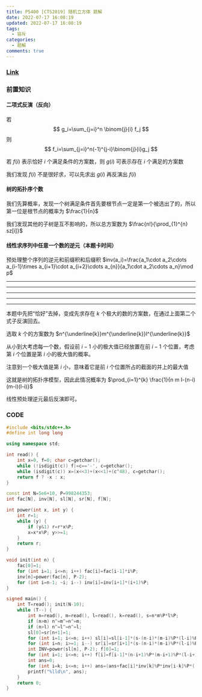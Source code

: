 ```yaml
---
title: P5400 [CTS2019] 随机立方体 题解
date: 2022-07-17 16:08:19
updated: 2022-07-17 16:08:19
tags:
  - 容斥
categories:
  - 题解
comments: true
---
```



### [Link](https://www.luogu.com.cn/problem/P5400)

### 前置知识

#### 二项式反演（反向）

若
$$
g_i=\sum_{j=i}^n \binom{j}{i} f_j
$$
则
$$
f_i=\sum_{j=i}^n(-1)^{j-i}\binom{j}{i}g_j
$$

若 $f(i)$ 表示恰好 $i$ 个满足条件的方案数，则 $g(i)$ 可表示存在 $i$ 个满足的方案数

我们发现 $f(i)$ 不是很好求，可以先求出 $g(i)$ 再反演出 $f(i)$

#### 树的拓扑序个数

我们先算概率，发现一个树满足条件首先要根节点一定是第一个被选出了的，所以第一位是根节点的概率为 $\frac{1}{n}$

我们发现其他的子树是互不影响的，所以总方案数为 $\frac{n!}{\prod_{1}^{n} sz[i]}$

#### 线性求序列中任意一个数的逆元（本题卡时间）

预处理整个序列的逆元和前缀积和后缀积 $inv(a_i)=\frac{a_1\cdot a_2\cdots a_{i-1}\times a_{i+1}\cdot a_{i+2}\cdots a_{n}}{a_1\cdot a_2\cdots a_n}\mod p$

------------

------------


------------


------------


------------


本题中先把“恰好”去掉，变成先求存在 $k$ 个极大的数的方案数，在通过上面第二个式子反演回去。

选取 $k$ 个的方案数为 $n^{\underline{k}}m^{\underline{k}}l^{\underline{k}}$

从小到大考虑每一个数，假设前 $i-1$ 小的极大值已经放置在前 $i-1$ 个位置，考虑第 $i$ 个位置是第 $i$ 小的极大值的概率。

注意到一个极大值是第 $i$ 小，意味着它是前 $i$ 个位置所占的截面的并上的最大值

这就是树的拓扑序模型，因此此情况概率为 $\prod_{i=1}^{k} \frac{1}{n m l-(n-i)(m-i)(l-i)}$

线性预处理逆元最后反演即可。

### CODE

```cpp
#include <bits/stdc++.h>
#define int long long

using namespace std;

int read() {
	int x=0, f=0; char c=getchar();
	while (!isdigit(c)) f|=c=='-', c=getchar();
	while (isdigit(c)) x=(x<<3)+(x<<1)+(c^48), c=getchar();
	return f ? -x : x;
}

const int N=5e6+10, P=998244353;
int fac[N], inv[N], sl[N], sr[N], f[N];

int power(int x, int y) {
	int r=1;
	while (y) {
		if (y&1) r=r*x%P;
		x=x*x%P; y>>=1;
	}
	return r;
}

void init(int n) {
	fac[0]=1;
	for (int i=1; i<=n; i++) fac[i]=fac[i-1]*i%P;
	inv[n]=power(fac[n], P-2);
	for (int i=n-1; ~i; i--) inv[i]=inv[i+1]*(i+1)%P;
}

signed main() {
	int T=read(); init(N-10);
	while (T--) {
		int n=read(), m=read(), l=read(), k=read(), s=n*m%P*l%P;
		if (n>m) n^=m^=n^=m;
		if (n>l) n^=l^=n^=l;
		sl[0]=sr[n+1]=1;
		for (int i=1; i<=n; i++) sl[i]=sl[i-1]*(s-(n-i)*(m-i)%P*(l-i)%P+P)%P;
		for (int i=n; i>=1; i--) sr[i]=sr[i+1]*(s-(n-i)*(m-i)%P*(l-i)%P+P)%P;
		int INV=power(sl[n], P-2); f[0]=1;
		for (int i=1; i<=n; i++) f[i]=f[i-1]*(n-i+1)%P*(m-i+1)%P*(l-i+1)%P*sl[i-1]%P*sr[i+1]%P*INV%P;
		int ans=0;
		for (int i=k; i<=n; i++) ans=(ans+fac[i]*inv[k]%P*inv[i-k]%P*(((i-k)&1)?(P-1):1)%P*f[i]%P)%P;
		printf("%lld\n", ans);
	}
	return 0;
}
````